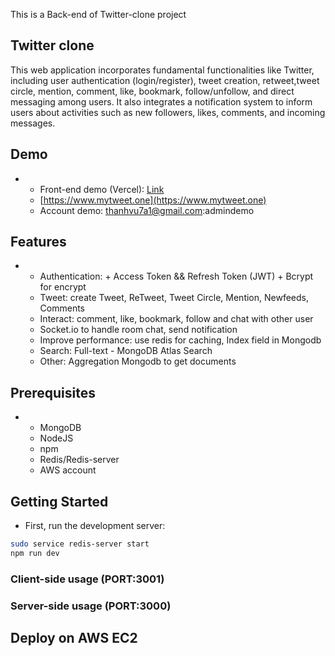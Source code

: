 This is a Back-end of Twitter-clone project

## Twitter clone

This web application incorporates fundamental functionalities like Twitter, including
user authentication (login/register), tweet creation, retweet,tweet circle, mention, comment, like,
bookmark, follow/unfollow, and direct messaging among users. It also integrates a notification
system to inform users about activities such as new followers, likes, comments, and incoming
messages.

## Demo
*
    - Front-end demo (Vercel): [Link](https://github.com/Vux142857/fe-twitter)
    - [https://www.mytweet.one](https://www.mytweet.one)
    - Account demo: thanhvu7a1@gmail.com:admindemo
    
## Features
*
    - Authentication: + Access Token && Refresh Token (JWT)
                      + Bcrypt for encrypt
    - Tweet: create Tweet, ReTweet, Tweet Circle, Mention, Newfeeds, Comments
    - Interact: comment, like, bookmark, follow and chat with other user
    - Socket.io to handle room chat, send notification
    - Improve performance: use redis for caching, Index field in Mongodb
    - Search: Full-text - MongoDB Atlas Search
    - Other:  Aggregation Mongodb to get documents

## Prerequisites
*
    - MongoDB
    - NodeJS
    - npm
    - Redis/Redis-server
    - AWS account

## Getting Started
* First, run the development server:

```bash
sudo service redis-server start
npm run dev
```
### Client-side usage (PORT:3001)
### Server-side usage (PORT:3000)
## Deploy on AWS EC2
